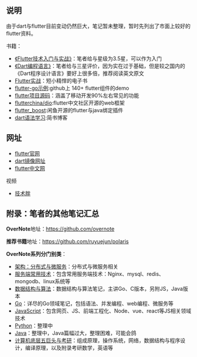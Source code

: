 ## 说明

由于dart与flutter目前变动仍然巨大，笔记暂未整理，暂时先列出了市面上较好的flutter资料。  

书籍：
- [《Flutter技术入门与实战》](https://item.jd.com/12526484.html)：笔者给与星级为3.5星，可以作为入门
- [《Dart编程语言》](https://item.jd.com/12108983.html)：笔者给与三星评价，因为实在过于基础，但是较之国内的《Dart程序设计语言》要好上很多倍，推荐阅读英文原文
- [Flutter实战](https://book.flutterchina.club/)：短小精悍的电子书
- [flutter-go示例](https://github.com/alibaba/flutter-go):github上 140+ flutter组件的demo 
- [flutter项目源码](https://github.com/CarGuo/GSYGithubAppFlutter)：涵盖了移动开发90%左右常见的功能
- [flutterchina/dio](https://github.com/flutterchina/dio):flutter中文社区开源的web框架
- [flutter_boost](https://github.com/alibaba/flutter_boost):闲鱼开源的flutter与java绑定插件
- [dart语法学习](https://www.jianshu.com/p/9e5f4c81cc7d):简书博客

## 网址
- [flutter官网](https://flutter.dev/)
- [dart镜像网址](http://dart.goodev.org/)
- [flutter中文网](https://flutterchina.club/)

视频
- [技术胖](https://jspang.com/posts/2017/01/11/all-video-list.html)


## 附录：笔者的其他笔记汇总

**OverNote**地址：https://github.com/overnote   

**推荐书籍**地址：https://github.com/ruyuejun/polaris  

**OverNote系列分门别类**：  
- [架构：分布式与微服务](https://github.com/overnote/architecture/)：分布式与微服务相关
- [服务端常用技术](https://github.com/overnote/server)：包含常用服务端技术：Nginx、mysql、redis、mongodb、linux系统等
- [数据结构与算法](https://github.com/overnote/algorithm)：数据结构与算法笔记，主讲Go、C版本，另附JS，Java版本
- [Go](https://github.com/overnote/golang)：详尽的Go领域笔记，包括语法、并发编程、web编程、微服务等
- [JavaScript](https://github.com/overnote/javascript)：包含网页、JS、前端工程化、Node、vue、react等JS相关领域技术
- [Python](https://github.com/overnote/python)：整理中
- [Java](https://github.com/overnote/java)：整理中，Java篇幅过大，整理困难，可能会鸽
- [计算机底层五巨头与考研](https://github.com/overnote/five-x)：组成原理，操作系统，网络，数据结构与程序设计，编译原理，以及附录考研数学，英语等